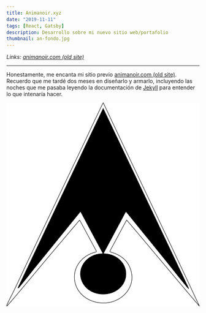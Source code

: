 ```yaml
---
title: Animanoir.xyz
date: "2019-11-11"
tags: [React, Gatsby]
description: Desarrollo sobre mi nuevo sitio web/portafolio
thumbnail: an-fondo.jpg
---
```


<div class='md-link'>

_Links:
[animanoir.com (old site)](https://animanoir.com/)_

</div>

<hr>

Honestamente, me encanta mi sitio previo [animanoir.com (old site)](https://animanoir.com/). Recuerdo que me tardé dos meses en diseñarlo y armarlo, incluyendo las noches que me pasaba leyendo la documentación de [Jekyll](https://jekyllrb.com/) para entender lo que intenaría hacer.

<center>
  <img class="post__img" src="logo-animanoir.svg" alt="Animanoir Óscar A. Montiel" />
</center>
